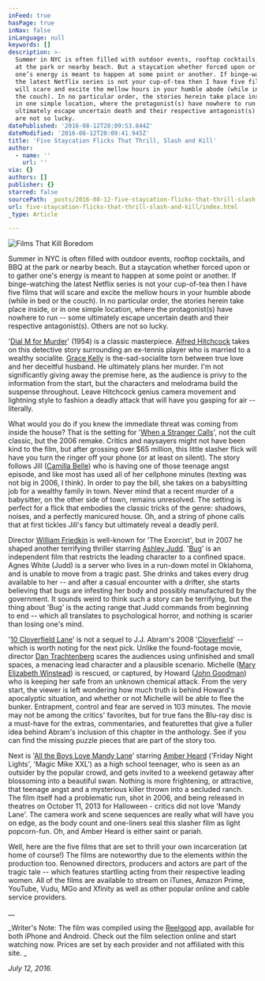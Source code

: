 ```yaml
---
inFeed: true
hasPage: true
inNav: false
inLanguage: null
keywords: []
description: >-
  Summer in NYC is often filled with outdoor events, rooftop cocktails, and BBQ
  at the park or nearby beach. But a staycation whether forced upon or to gather
  one’s energy is meant to happen at some point or another. If binge-watching
  the latest Netflix series is not your cup-of-tea then I have five films that
  will scare and excite the mellow hours in your humble abode (while in bed or
  the couch). In no particular order, the stories herein take place inside, or
  in one simple location, where the protagonist(s) have nowhere to run – some
  ultimately escape uncertain death and their respective antagonist(s). Others
  are not so lucky.
datePublished: '2016-08-12T20:09:53.844Z'
dateModified: '2016-08-12T20:09:41.945Z'
title: 'Five Staycation Flicks That Thrill, Slash and Kill'
author:
  - name: ''
    url: ''
via: {}
authors: []
publisher: {}
starred: false
sourcePath: _posts/2016-08-12-five-staycation-flicks-that-thrill-slash-and-kill.md
url: five-staycation-flicks-that-thrill-slash-and-kill/index.html
_type: Article

---
```

![Films That Kill Boredom](https://the-grid-user-content.s3-us-west-2.amazonaws.com/3f6dd144-38b9-4a3f-a8f9-fbb65f410693.jpg)

Summer in NYC is often filled with outdoor events, rooftop cocktails, and BBQ at the park or nearby beach. But a staycation whether forced upon or to gather one's energy is meant to happen at some point or another. If binge-watching the latest Netflix series is not your cup-of-tea then I have five films that will scare and excite the mellow hours in your humble abode (while in bed or the couch). In no particular order, the stories herein take place inside, or in one simple location, where the protagonist(s) have nowhere to run -- some ultimately escape uncertain death and their respective antagonist(s). Others are not so lucky.

'[Dial M for Murder][0]' (1954) is a classic masterpiece. [Alfred Hitchcock][1] takes on this detective story surrounding an ex-tennis player who is married to a wealthy socialite. [Grace Kelly][2] is the-sad-socialite torn between true love and her deceitful husband. He ultimately plans her murder. I'm not significantly giving away the premise here, as the audience is privy to the information from the start, but the characters and melodrama build the suspense throughout. Leave Hitchcock genius camera movement and lightning style to fashion a deadly attack that will have you gasping for air -- literally. 

What would you do if you knew the immediate threat was coming from inside the house? That is the setting for '[When a Stranger Calls][3]', not the cult classic, but the 2006 remake. Critics and naysayers might not have been kind to the film, but after grossing over $65 million, this little slasher flick will have you turn the ringer off your phone (or at least on silent). The story follows Jill ([Camilla Belle][4]) who is having one of those teenage angst episode, and like most has used all of her cellphone minutes (texting was not big in 2006, I think). In order to pay the bill, she takes on a babysitting job for a wealthy family in town. Never mind that a recent murder of a babysitter, on the other side of town, remains unresolved. The setting is perfect for a flick that embodies the classic tricks of the genre: shadows, noises, and a perfectly manicured house. Oh, and a string of phone calls that at first tickles Jill's fancy but ultimately reveal a deadly peril.

Director [William Friedkin][5] is well-known for 'The Exorcist', but in 2007 he shaped another terrifying thriller starring [Ashley Judd][6]. '[Bug][7]' is an independent film that restricts the leading character to a confined space. Agnes White (Judd) is a server who lives in a run-down motel in Oklahoma, and is unable to move from a tragic past. She drinks and takes every drug available to her -- and after a casual encounter with a drifter, she starts believing that bugs are infesting her body and possibly manufactured by the government. It sounds weird to think such a story can be terrifying, but the thing about 'Bug' is the acting range that Judd commands from beginning to end -- which all translates to psychological horror, and nothing is scarier than losing one's mind.

'[10 Cloverfield Lane][8]' is not a sequel to J.J. Abram's 2008 '[Cloverfield][9]' -- which is worth noting for the next pick. Unlike the found-footage movie, director [Dan Trachtenberg][10] scares the audiences using unfinished and small spaces, a menacing lead character and a plausible scenario. Michelle ([Mary Elizabeth Winstead][11]) is rescued, or captured, by Howard ([John Goodman][12]) who is keeping her safe from an unknown chemical attack. From the very start, the viewer is left wondering how much truth is behind Howard's apocalyptic situation, and whether or not Michelle will be able to flee the bunker. Entrapment, control and fear are served in 103 minutes. The movie may not be among the critics' favorites, but for true fans the Blu-ray disc is a must-have for the extras, commentaries, and featurettes that give a fuller idea behind Abram's inclusion of this chapter in the anthology. See if you can find the missing puzzle pieces that are part of the story too.

Next is '[All the Boys Love Mandy Lane][13]' starring [Amber Heard][14] ('Friday Night Lights', 'Magic Mike XXL') as a high school teenager, who is seen as an outsider by the popular crowd, and gets invited to a weekend getaway after blossoming into a beautiful swan. Nothing is more frightening, or attractive, that teenage angst and a mysterious killer thrown into a secluded ranch. The film itself had a problematic run, shot in 2006, and being released in theatres on October 11, 2013 for Halloween - critics did not love 'Mandy Lane'. The camera work and scene sequences are really what will have you on edge, as the body count and one-liners seal this slasher film as light popcorn-fun. Oh, and Amber Heard is either saint or pariah.

Well, here are the five films that are set to thrill your own incarceration (at home of course!) The films are noteworthy due to the elements within the production too. Renowned directors, producers and actors are part of the tragic tale -- which features startling acting from their respective leading women. All of the films are available to stream on iTunes, Amazon Prime, YouTube, Vudu, MGo and Xfinity as well as other popular online and cable service providers.

__

_Writer's Note: The film was compiled using the [Reelgood][15] app, available for both iPhone and Android. Check out the film selection online and start watching now. Prices are set by each provider and not affiliated with this site. _

_July 12, 2016\._

[0]: http://www.imdb.com/title/tt0046912/?ref_=nv_sr_1
[1]: http://www.imdb.com/name/nm0000033/?ref_=tt_ov_dr
[2]: http://www.imdb.com/name/nm0000038/?ref_=tt_ov_st_sm
[3]: http://www.imdb.com/title/tt0455857/?ref_=nv_sr_1
[4]: http://www.imdb.com/name/nm0004741/?ref_=tt_ov_st_sm
[5]: http://www.imdb.com/name/nm0001243/?ref_=tt_ov_dr
[6]: http://www.imdb.com/name/nm0000171/?ref_=tt_ov_st_sm
[7]: http://www.imdb.com/title/tt0470705/?ref_=nv_sr_5
[8]: http://www.imdb.com/title/tt1179933/?ref_=nv_sr_2
[9]: http://www.imdb.com/title/tt1060277/?ref_=nv_sr_2
[10]: http://www.imdb.com/name/nm0870469/?ref_=tt_ov_dr
[11]: http://www.imdb.com/name/nm0935541/?ref_=tt_ov_st_sm
[12]: http://www.imdb.com/name/nm0000422/?ref_=tt_ov_st_sm
[13]: http://www.imdb.com/title/tt0490076/?ref_=nv_sr_1
[14]: http://www.imdb.com/name/nm1720028/?ref_=tt_ov_st_sm
[15]: https://reelgoodapp.com/